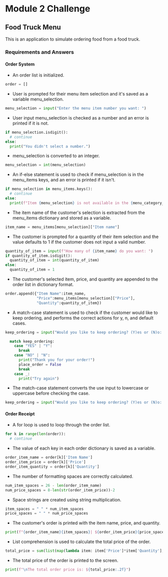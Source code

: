 # Module 2 Challenge

## Food Truck Menu

This is an application to simulate ordering food from a food truck.

### Requirements and Answers

#### Order System 

* An order list is initialized.

``` python
order = []
```

* User is prompted for their menu item selection and it's saved as a variable menu_selection.

``` python
menu_selection = input("Enter the menu item number you want: ")
```

* User input menu_selection is checked as a number and an error is printed if it is not.

``` python
if menu_selection.isdigit():
  # continue
else:
  print("You didn't select a number.")
```

* menu_selection is converted to an integer.

``` python
menu_selection = int(menu_selection)
```

* An if-else statement is used to check if menu_selection is in the menu_items keys, and an error is printed if it isn't.

``` python
if menu_selection in menu_items.keys():
  # continue
else:
  print(f"Item {menu_selection} is not available in the {menu_category_name} menu.")
```

* The item name of the customer's selection is extracted from the menu_items dictionary and stored as a variable.

``` python
item_name = menu_items[menu_selection]["Item name"]
```

* The customer is prompted for a quantity of their item selection and the value defaults to 1 if the customer does not input a valid number. 

``` python
quantity_of_item = input(f"How many of {item_name} do you want: ")
if quantity_of_item.isdigit():
  quantity_of_item = int(quantity_of_item)
else:
  quantity_of_item = 1
```

* The customer's selected item, price, and quantity are appended to the order list in dictionary format.

``` python
order.append({"Item Name":item_name, 
              "Price":menu_items[menu_selection]["Price"],
              "Quantity":quantity_of_item})
```

* A match-case statement is used to check if the customer would like to keep ordering, and performs the correct actions for y, n, and default cases.

``` python
keep_ordering = input("Would you like to keep ordering? (Y)es or (N)o: ").upper()

  match keep_ordering:
    case "YES" | "Y":
      break
    case "NO" | "N":
      print("Thank you for your order!")
      place_order = False
      break
    case _:
      print("Try again")
```

* The match-case statement converts the use input to lowercase or uppercase before checking the case.

``` python
keep_ordering = input("Would you like to keep ordering? (Y)es or (N)o: ").upper()
```

#### Order Receipt

* A for loop is used to loop through the order list.

``` python
for k in range(len(order)):
  # continue
```

* The value of each key in each order dictionary is saved as a variable.

``` python
order_item_name = order[k]['Item Name']
order_item_price = order[k]['Price']
order_item_quantity = order[k]['Quantity']
```

* The number of formatting spaces are correctly calculated.

``` python
num_item_spaces = 26 - len(order_item_name)
num_price_spaces = 8-len(str(order_item_price))-2
```

* Space strings are created using string multiplication.

``` python
item_spaces = " " * num_item_spaces
price_spaces = " " * num_price_spaces
```

* The customer's order is printed with the item name, price, and quantity.

``` python
print(f"{order_item_name}{item_spaces}| ${order_item_price}{price_spaces}| {order_item_quantity}")
```

* List comprehension is used to calculate the total price of the order.

``` python
total_price = sum(list(map(lambda item: item['Price']*item['Quantity'], order)))
```

* The total price of the order is printed to the screen.

``` python
print(f"\nThe total order price is: ${total_price:.2f}")
```
